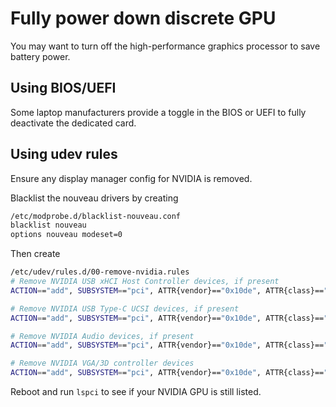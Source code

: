 # Fully power down discrete GPU

You may want to turn off the high-performance graphics processor to save battery power.

## Using BIOS/UEFI

Some laptop manufacturers provide a toggle in the BIOS or UEFI to fully deactivate the dedicated card.

## Using udev rules

Ensure any display manager config for NVIDIA is removed.

Blacklist the nouveau drivers by creating

```bash
/etc/modprobe.d/blacklist-nouveau.conf
blacklist nouveau
options nouveau modeset=0
```

Then create

```bash
/etc/udev/rules.d/00-remove-nvidia.rules
# Remove NVIDIA USB xHCI Host Controller devices, if present
ACTION=="add", SUBSYSTEM=="pci", ATTR{vendor}=="0x10de", ATTR{class}=="0x0c0330", ATTR{power/control}="auto", ATTR{remove}="1"

# Remove NVIDIA USB Type-C UCSI devices, if present
ACTION=="add", SUBSYSTEM=="pci", ATTR{vendor}=="0x10de", ATTR{class}=="0x0c8000", ATTR{power/control}="auto", ATTR{remove}="1"

# Remove NVIDIA Audio devices, if present
ACTION=="add", SUBSYSTEM=="pci", ATTR{vendor}=="0x10de", ATTR{class}=="0x040300", ATTR{power/control}="auto", ATTR{remove}="1"

# Remove NVIDIA VGA/3D controller devices
ACTION=="add", SUBSYSTEM=="pci", ATTR{vendor}=="0x10de", ATTR{class}=="0x03[0-9]*", ATTR{power/control}="auto", ATTR{remove}="1"
```

Reboot and run `lspci` to see if your NVIDIA GPU is still listed.
